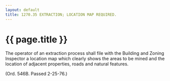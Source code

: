```yaml
---
layout: default 
title: 1270.35 EXTRACTION; LOCATION MAP REQUIRED.
---
```


{{ page.title }}
================

The operator of an extraction process shall file with the Building and
Zoning Inspector a location map which clearly shows the areas to be
mined and the location of adjacent properties, roads and natural
features.

(Ord. 546B. Passed 2-25-76.)
